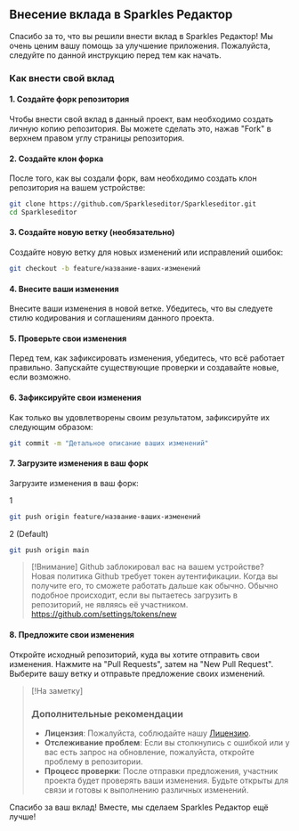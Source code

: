 ## Внесение вклада в Sparkles Редактор

Спасибо за то, что вы решили внести вклад в Sparkles Редактор! Мы очень ценим вашу помощь за улучшение приложения. Пожалуйста, следуйте по данной инструкцию перед тем как начать.

### Как внести свой вклад

#### 1. Создайте форк репозитория
Чтобы внести свой вклад в данный проект, вам необходимо создать личную копию репозитория. Вы можете сделать это, нажав "Fork" в верхнем правом углу страницы репозитория.

#### 2. Создайте клон форка
После того, как вы создали форк, вам необходимо создать клон репозитория на вашем устройстве:

```bash
git clone https://github.com/Sparkleseditor/Sparkleseditor.git
cd Sparkleseditor
```

#### 3. Создайте новую ветку (необязательно)
Создайте новую ветку для новых изменений или исправлений ошибок: 

```bash
git checkout -b feature/название-ваших-изменений
```

#### 4. Внесите ваши изменения
Внесите ваши изменения в новой ветке. Убедитесь, что вы следуете стилю кодирования и соглашениям данного проекта.

#### 5. Проверьте свои изменения
Перед тем, как зафиксировать изменения, убедитесь, что всё работает правильно. Запускайте существующие проверки и создавайте новые, если возможно.

#### 6. Зафиксируйте свои изменения
Как только вы удовлетворены своим результатом, зафиксируйте их следующим образом:

```bash
git commit -m "Детальное описание ваших изменений"
```

#### 7. Загрузите изменения в ваш форк
Загрузите изменения в ваш форк:

1
```bash
git push origin feature/название-ваших-изменений
```
2 (Default)
```bash
git push origin main
```

> [!Внимание]
> Github заблокировал вас на вашем устройстве? Новая политика Github требует токен аутентификации. Когда вы получите его, то сможете работать дальше как обычно. Обычно подобное происходит, если вы пытаетесь загрузить в репозиторий, не являясь её участником.
> https://github.com/settings/tokens/new

#### 8. Предложите свои изменения
Откройте исходный репозиторий, куда вы хотите отправить свои изменения. Нажмите на "Pull Requests", затем на "New Pull Request". Выберите вашу ветку и отправьте предложение своих изменений.

> [!На заметку]
>  ### Дополнительные рекомендации
> - **Лицензия**: Пожалуйста, соблюдайте нашу [Лицензию](license).
> - **Отслеживание проблем**: Если вы столкнулись с ошибкой или у вас есть запрос на обновление, пожалуйста, откройте проблему в репозитории.
> - **Процесс проверки**: После отправки предложения, участник проекта будет проверять ваши изменения. Будьте открыты для связи и готовы к выполнению различных изменений.

Спасибо за ваш вклад! Вместе, мы сделаем Sparkles Редактор ещё лучше!

